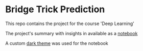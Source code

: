 # Bridge Trick Prediction

This repo contains the project for the course 'Deep Learning'

The project's summary with insights in available as a [notebook](https://oldranda1414.github.io/bridge_trick_prediction/)

A custom [dark theme](https://github.com/Sanmeet007/jupyter-dark-theme) was used for the notebook

